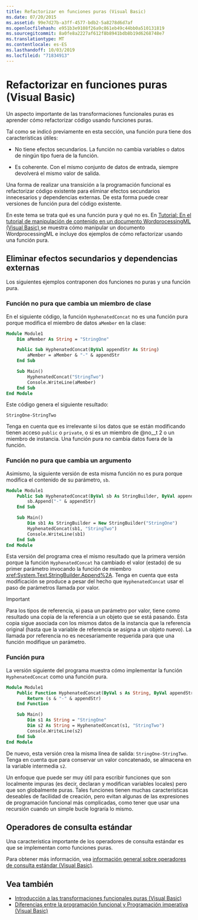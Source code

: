 ```yaml
---
title: Refactorizar en funciones puras (Visual Basic)
ms.date: 07/20/2015
ms.assetid: 99e7d27b-a3ff-4577-bdb2-5a8278d6d7af
ms.openlocfilehash: e951b3e9108f26a9c861eb49c44bb0a510131819
ms.sourcegitcommit: 8a0fe8a2227af612f8b8941bdb8b19d6268748e7
ms.translationtype: MT
ms.contentlocale: es-ES
ms.lasthandoff: 10/03/2019
ms.locfileid: "71834913"
---
```

# <a name="refactoring-into-pure-functions-visual-basic"></a>Refactorizar en funciones puras (Visual Basic)

Un aspecto importante de las transformaciones funcionales puras es aprender cómo refactorizar código usando funciones puras.

Tal como se indicó previamente en esta sección, una función pura tiene dos características útiles:

- No tiene efectos secundarios. La función no cambia variables o datos de ningún tipo fuera de la función.

- Es coherente. Con el mismo conjunto de datos de entrada, siempre devolverá el mismo valor de salida.

 Una forma de realizar una transición a la programación funcional es refactorizar código existente para eliminar efectos secundarios innecesarios y dependencias externas. De esta forma puede crear versiones de función pura del código existente.

En este tema se trata qué es una función pura y qué no es. En [Tutorial: En el tutorial de manipulación de contenido en un documento WordprocessingML (Visual Basic) ](../../../../visual-basic/programming-guide/concepts/linq/tutorial-manipulating-content-in-a-wordprocessingml-document.md) se muestra cómo manipular un documento WordprocessingML e incluye dos ejemplos de cómo refactorizar usando una función pura.

## <a name="eliminating-side-effects-and-external-dependencies"></a>Eliminar efectos secundarios y dependencias externas

Los siguientes ejemplos contraponen dos funciones no puras y una función pura.

### <a name="non-pure-function-that-changes-a-class-member"></a>Función no pura que cambia un miembro de clase

En el siguiente código, la función `HyphenatedConcat` no es una función pura porque modifica el miembro de datos `aMember` en la clase:

```vb
Module Module1
    Dim aMember As String = "StringOne"

    Public Sub HyphenatedConcat(ByVal appendStr As String)
        aMember = aMember & "-" & appendStr
    End Sub

    Sub Main()
        HyphenatedConcat("StringTwo")
        Console.WriteLine(aMember)
    End Sub
End Module
```

Este código genera el siguiente resultado:

```console
StringOne-StringTwo
```

Tenga en cuenta que es irrelevante si los datos que se están modificando tienen acceso `public` o `private`, o si es un miembro de @no__t 2 o un miembro de instancia. Una función pura no cambia datos fuera de la función.

### <a name="non-pure-function-that-changes-an-argument"></a>Función no pura que cambia un argumento

Asimismo, la siguiente versión de esta misma función no es pura porque modifica el contenido de su parámetro, `sb`.

```vb
Module Module1
    Public Sub HyphenatedConcat(ByVal sb As StringBuilder, ByVal appendStr As String)
        sb.Append("-" & appendStr)
    End Sub

    Sub Main()
        Dim sb1 As StringBuilder = New StringBuilder("StringOne")
        HyphenatedConcat(sb1, "StringTwo")
        Console.WriteLine(sb1)
    End Sub
End Module
```

Esta versión del programa crea el mismo resultado que la primera versión porque la función `HyphenatedConcat` ha cambiado el valor (estado) de su primer parámetro invocando la función de miembro <xref:System.Text.StringBuilder.Append%2A>. Tenga en cuenta que esta modificación se produce a pesar del hecho que `HyphenatedConcat` usar el paso de parámetros llamada por valor.

> [!IMPORTANT]
> Para los tipos de referencia, si pasa un parámetro por valor, tiene como resultado una copia de la referencia a un objeto que se está pasando. Esta copia sigue asociada con los mismos datos de la instancia que la referencia original (hasta que la variable de referencia se asigna a un objeto nuevo). La llamada por referencia no es necesariamente requerida para que una función modifique un parámetro.

### <a name="pure-function"></a>Función pura

La versión siguiente del programa muestra cómo implementar la función `HyphenatedConcat` como una función pura.

```vb
Module Module1
    Public Function HyphenatedConcat(ByVal s As String, ByVal appendStr As String) As String
        Return (s & "-" & appendStr)
    End Function

    Sub Main()
        Dim s1 As String = "StringOne"
        Dim s2 As String = HyphenatedConcat(s1, "StringTwo")
        Console.WriteLine(s2)
    End Sub
End Module
```

De nuevo, esta versión crea la misma línea de salida: `StringOne-StringTwo`. Tenga en cuenta que para conservar un valor concatenado, se almacena en la variable intermedia `s2`.

Un enfoque que puede ser muy útil para escribir funciones que son localmente impuras (es decir, declaran y modifican variables locales) pero que son globalmente puras. Tales funciones tienen muchas características deseables de facilidad de creación, pero evitan algunas de las expresiones de programación funcional más complicadas, como tener que usar una recursión cuando un simple bucle lograría lo mismo.

## <a name="standard-query-operators"></a>Operadores de consulta estándar

Una característica importante de los operadores de consulta estándar es que se implementan como funciones puras.

Para obtener más información, vea [información general sobre operadores de consulta estándar (Visual Basic)](../../../../visual-basic/programming-guide/concepts/linq/standard-query-operators-overview.md).

## <a name="see-also"></a>Vea también

- [Introducción a las transformaciones funcionales puras (Visual Basic)](../../../../visual-basic/programming-guide/concepts/linq/introduction-to-pure-functional-transformations.md)
- [Diferencias entre la programación funcional y Programación imperativa (Visual Basic) ](../../../../visual-basic/programming-guide/concepts/linq/functional-programming-vs-imperative-programming.md)
